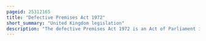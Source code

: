 ```yaml
---
pageid: 25312165
title: "Defective Premises Act 1972"
short_summary: "United Kingdom legislation"
description: "The defective Premises Act 1972 is an Act of Parliament in the united Kingdom which covers Landlords and Builders Liability for poorly constructed and poorly maintained Buildings along with any Accidents that may result. During the 19th Century the common Law Principle was established that a Landlord could not be liable for letting a poorly maintained House while a longstanding Principle was that in Practice Builders could not be sued. The Courts began to turn against the first Principle during the 20th Century, imposing several Restrictions on the Landlord's Immunity, but the Landlord was still largely free from being sued."
---
```

